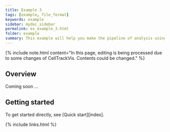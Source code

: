 ```yaml
---
title: Example 3
tags: [example, file_format]
keywords: example
sidebar: mydoc_sidebar
permalink: ex_example_3.html
folder: example
summary: This example will help you make the pipeline of analysis using CellTrackVis.
---
```


{% include note.html content="In this page, editing is being processed due to some changes of CellTrackVis. Contents could be changed." %}

## Overview

Coming soon ...

## Getting started

To get started directly, see [Quick start][index].

{% include links.html %}
